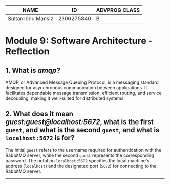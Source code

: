 | NAME               | ID         | ADVPROG CLASS |
| ------------------ | ---------- | ------------- |
| Sultan Ibnu Mansiz | 2306275840 | B             |

# Module 9: Software Architecture - Reflection

## 1. What is ***amqp***?
AMQP, or Advanced Message Queuing Protocol, is a messaging standard designed for asynchronous communication between applications. It facilitates dependable message transmission, efficient routing, and service decoupling, making it well-suited for distributed systems.

## 2. What does it mean *guest:guest@localhost:5672*, what is the first `guest`, and what is the second `guest`, and what is `localhost:5672` is for?
The initial `guest` refers to the username required for authentication with the RabbitMQ server, while the second `guest` represents the corresponding password. The notation `localhost:5672` specifies the local machine's address (`localhost`) and the designated port (`5672`) for connecting to the RabbitMQ server.

---